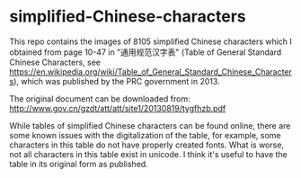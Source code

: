 # simplified-Chinese-characters
This repo contains the images of 8105 simplified Chinese characters which I obtained from page 10-47 in "通用规范汉字表" (Table of General Standard Chinese Characters, see https://en.wikipedia.org/wiki/Table_of_General_Standard_Chinese_Characters), which was published by the PRC government in 2013.

The original document can be downloaded from:
http://www.gov.cn/gzdt/att/att/site1/20130819/tygfhzb.pdf

While tables of simplified Chinese characters can be found online, there are some known issues with the digitalization of the table, for example, some characters in this table do not have properly created fonts. What is worse, not all characters in this table exist in unicode. I think it's useful to have the table in its original form as published.
